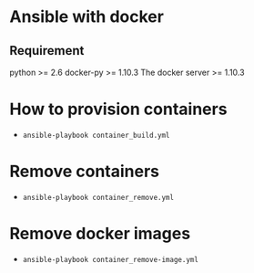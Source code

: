 # Ansible with docker

## Requirement

 python >= 2.6
 docker-py >= 1.10.3
 The docker server >= 1.10.3
 
# How to provision containers

* `ansible-playbook container_build.yml`

# Remove containers

* `ansible-playbook container_remove.yml`

# Remove docker images

* `ansible-playbook container_remove-image.yml`



